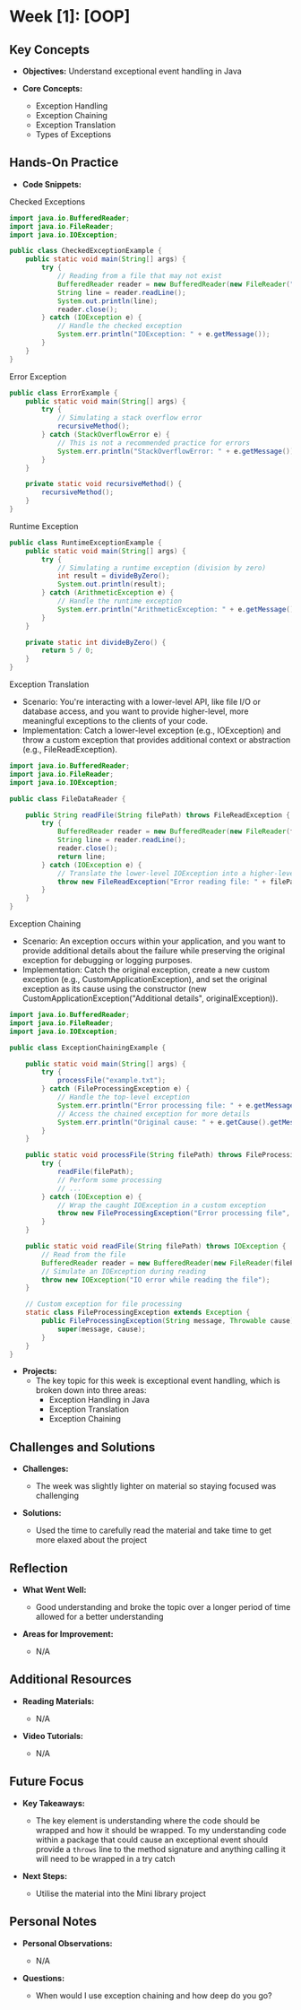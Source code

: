 # Week [1]: [OOP]

## Key Concepts

- **Objectives:** Understand exceptional event handling in Java

- **Core Concepts:**
    - Exception Handling
    - Exception Chaining
    - Exception Translation
    - Types of Exceptions

## Hands-On Practice

- **Code Snippets:**
 
Checked Exceptions
```java
import java.io.BufferedReader;
import java.io.FileReader;
import java.io.IOException;

public class CheckedExceptionExample {
    public static void main(String[] args) {
        try {
            // Reading from a file that may not exist
            BufferedReader reader = new BufferedReader(new FileReader("nonexistentfile.txt"));
            String line = reader.readLine();
            System.out.println(line);
            reader.close();
        } catch (IOException e) {
            // Handle the checked exception
            System.err.println("IOException: " + e.getMessage());
        }
    }
}
```

Error Exception
```java
public class ErrorExample {
    public static void main(String[] args) {
        try {
            // Simulating a stack overflow error
            recursiveMethod();
        } catch (StackOverflowError e) {
            // This is not a recommended practice for errors
            System.err.println("StackOverflowError: " + e.getMessage());
        }
    }

    private static void recursiveMethod() {
        recursiveMethod();
    }
}
```

Runtime Exception
```java
public class RuntimeExceptionExample {
    public static void main(String[] args) {
        try {
            // Simulating a runtime exception (division by zero)
            int result = divideByZero();
            System.out.println(result);
        } catch (ArithmeticException e) {
            // Handle the runtime exception
            System.err.println("ArithmeticException: " + e.getMessage());
        }
    }

    private static int divideByZero() {
        return 5 / 0;
    }
}
```
Exception Translation
* Scenario: You're interacting with a lower-level API, like file I/O or database access, and you want to provide higher-level, more meaningful exceptions to the clients of your code.
* Implementation: Catch a lower-level exception (e.g., IOException) and throw a custom exception that provides additional context or abstraction (e.g., FileReadException).
```java
import java.io.BufferedReader;
import java.io.FileReader;
import java.io.IOException;

public class FileDataReader {

    public String readFile(String filePath) throws FileReadException {
        try {
            BufferedReader reader = new BufferedReader(new FileReader(filePath));
            String line = reader.readLine();
            reader.close();
            return line;
        } catch (IOException e) {
            // Translate the lower-level IOException into a higher-level FileReadException
            throw new FileReadException("Error reading file: " + filePath, e);
        }
    }
}
```
Exception Chaining

* Scenario: An exception occurs within your application, and you want to provide additional details about the failure while preserving the original exception for debugging or logging purposes.
* Implementation: Catch the original exception, create a new custom exception (e.g., CustomApplicationException), and set the original exception as its cause using the constructor (new CustomApplicationException("Additional details", originalException)).
```java
import java.io.BufferedReader;
import java.io.FileReader;
import java.io.IOException;

public class ExceptionChainingExample {

    public static void main(String[] args) {
        try {
            processFile("example.txt");
        } catch (FileProcessingException e) {
            // Handle the top-level exception
            System.err.println("Error processing file: " + e.getMessage());
            // Access the chained exception for more details
            System.err.println("Original cause: " + e.getCause().getMessage());
        }
    }

    public static void processFile(String filePath) throws FileProcessingException {
        try {
            readFile(filePath);
            // Perform some processing
            // ...
        } catch (IOException e) {
            // Wrap the caught IOException in a custom exception
            throw new FileProcessingException("Error processing file", e);
        }
    }

    public static void readFile(String filePath) throws IOException {
        // Read from the file
        BufferedReader reader = new BufferedReader(new FileReader(filePath));
        // Simulate an IOException during reading
        throw new IOException("IO error while reading the file");
    }

    // Custom exception for file processing
    static class FileProcessingException extends Exception {
        public FileProcessingException(String message, Throwable cause) {
            super(message, cause);
        }
    }
}
```

- **Projects:**
    - The key topic for this week is exceptional event handling, which is broken down into three areas:
      - Exception Handling in Java
      - Exception Translation
      - Exception Chaining

## Challenges and Solutions

- **Challenges:**
    - The week was slightly lighter on material so staying focused was challenging

- **Solutions:**
    - Used the time to carefully read the material and take time to get more elaxed about the project

## Reflection

- **What Went Well:**
    - Good understanding and broke the topic over a longer period of time allowed for a better understanding

- **Areas for Improvement:**
    - N/A

## Additional Resources

- **Reading Materials:**
    - N/A

- **Video Tutorials:**
    - N/A

## Future Focus

- **Key Takeaways:**
    - The key element is understanding where the code should be wrapped and how it should be wrapped. To my understanding code within a package that could cause an exceptional event should provide a `throws` line to the method signature and anything calling it will need to be wrapped in a try catch

- **Next Steps:**
    - Utilise the material into the Mini library project

## Personal Notes

- **Personal Observations:**
    - N/A

- **Questions:**
    - When would I use exception chaining and how deep do you go?
